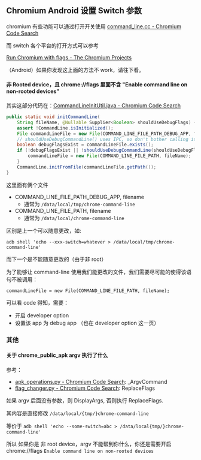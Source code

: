 ## Chromium Android 设置 Switch 参数



chromium 有些功能可以通过打开开关使用 [command_line.cc - Chromium Code Search](https://source.chromium.org/chromium/chromium/src/+/main:base/command_line.cc;l=1?q=command_line.cc&sq=&ss=chromium)

而 switch 各个平台的打开方式可以参考

[Run Chromium with flags - The Chromium Projects](https://www.chromium.org/developers/how-tos/run-chromium-with-flags)



（Android）如果你发现这上面的方法不 work，请往下看。

#### 非 Rooted device，且 chrome://flags 里面不含 "Enable command line on non-rooted devices"

其实这部分代码在：[CommandLineInitUtil.java - Chromium Code Search](https://source.chromium.org/chromium/chromium/src/+/main:base/android/java/src/org/chromium/base/CommandLineInitUtil.java;l=1?q=commandLineInitUtil.java&ss=chromium)

```java
public static void initCommandLine(
    String fileName, @Nullable Supplier<Boolean> shouldUseDebugFlags) {
    assert !CommandLine.isInitialized();
    File commandLineFile = new File(COMMAND_LINE_FILE_PATH_DEBUG_APP, fileName);
    // shouldUseDebugCommandLine() uses IPC, so don't bother calling it if no flags file exists.
    boolean debugFlagsExist = commandLineFile.exists();
    if (!debugFlagsExist || !shouldUseDebugCommandLine(shouldUseDebugFlags)) {
        commandLineFile = new File(COMMAND_LINE_FILE_PATH, fileName);
    }
    CommandLine.initFromFile(commandLineFile.getPath());
}
```

这里面有俩个文件

* COMMAND_LINE_FILE_PATH_DEBUG_APP, filename
  * 通常为 `/data/local/tmp/chrome-command-line`
* COMMAND_LINE_FILE_PATH, filename
  * 通常为 `/data/local/chrome-command-line`


区别是上一个可以随意更改，如:

`adb shell 'echo --xxx-switch=whatever > /data/local/tmp/chrome-command-line'`

而下一个是不能随意更改的（由于非 root）

为了能够让 command-line 使用我们能更改的文件，我们需要尽可能的使得该语句不被调用：

`commandLineFile = new File(COMMAND_LINE_FILE_PATH, fileName);`

可以看 code 得知，需要：

* 开启 developer option
* 设置该 app 为 debug app （也在 developer option 这一页）



### 其他

#### 关于 chrome_public_apk argv 执行了什么

参考：

* [apk_operations.py - Chromium Code Search](https://source.chromium.org/chromium/chromium/src/+/main:build/android/apk_operations.py;l=643?q=apk_operations.py&sq=&ss=chromium): _ArgvCommand
* [flag_changer.py - Chromium Code Search](https://source.chromium.org/chromium/chromium/src/+/main:third_party/catapult/devil/devil/android/flag_changer.py;l=1?q=flag_changer.py&sq=&ss=chromium): ReplaceFlags

如果 argv 后面没有参数，则 DisplayArgs, 否则执行 ReplaceFlags.

其内容是直接修改 `/data/local/{tmp/}chrome-command-line`

等价于 `adb shell 'echo --some-switch=abc > /data/local{tmp/}chrome-command-line'`

所以 如果你是 非 root device，argv 不能帮到你什么，你还是需要开启 chrome://flags `Enable command line on non-rooted devices`